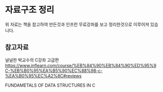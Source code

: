 
# 자료구조 정리

위 자료는 책을 참고하여 만든것과 인프런 무료강좌를 보고 정리한것으로 이루어져 있습니다.

참고자료
---
널널한 박교수의 C강좌 고급편
https://www.inflearn.com/course/%EB%84%90%EB%84%90%ED%95%9C-%EB%B0%95%EA%B5%90%EC%88%98-c-%EA%B0%95%EC%A2%8C#reviews

FUNDAMETALS OF DATA STRUCTURES IN C

